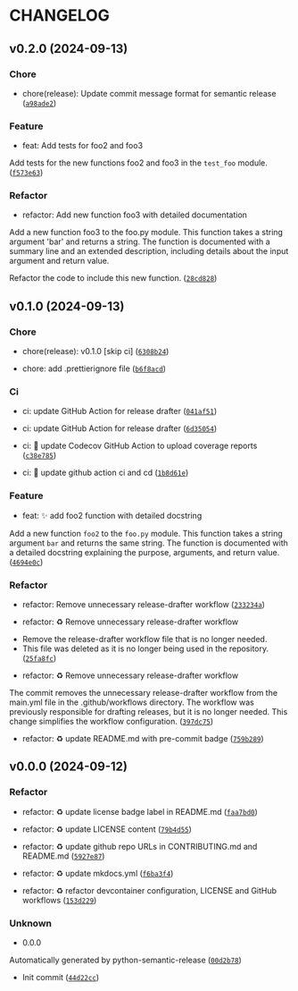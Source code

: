 # CHANGELOG

## v0.2.0 (2024-09-13)

### Chore

* chore(release): Update commit message format for semantic release ([`a98ade2`](https://github.com/mirsazzathossain/test-sah/commit/a98ade2e9d3e47bfb1dcb8f1990371d54be7636d))

### Feature

* feat: Add tests for foo2 and foo3

Add tests for the new functions foo2 and foo3 in the `test_foo` module. ([`f573e63`](https://github.com/mirsazzathossain/test-sah/commit/f573e63b71b5bedc2b9e0cd5e8b6ab99eda060ed))

### Refactor

* refactor: Add new function foo3 with detailed documentation

Add a new function foo3 to the foo.py module. This function takes a string argument &#39;bar&#39; and returns a string. The function is documented with a summary line and an extended description, including details about the input argument and return value.

Refactor the code to include this new function. ([`28cd828`](https://github.com/mirsazzathossain/test-sah/commit/28cd82844faa31d8beca552535e40e30cb1091a9))

## v0.1.0 (2024-09-13)

### Chore

* chore(release): v0.1.0 [skip ci] ([`6308b24`](https://github.com/mirsazzathossain/test-sah/commit/6308b243c16be114bfb02ee2bc41bd7f9896fac7))

* chore: add .prettierignore file ([`b6f8acd`](https://github.com/mirsazzathossain/test-sah/commit/b6f8acd97bd5dd094003c729d76ec4c54b3046c7))

### Ci

* ci: update GitHub Action for release drafter ([`041af51`](https://github.com/mirsazzathossain/test-sah/commit/041af518006eb29ecc88571eb5af82741de7de6e))

* ci: update GitHub Action for release drafter ([`6d35054`](https://github.com/mirsazzathossain/test-sah/commit/6d3505446806f2d8de500abd2eee6b9a847a1c4a))

* ci: :construction_worker: update Codecov GitHub Action to upload coverage reports ([`c38e785`](https://github.com/mirsazzathossain/test-sah/commit/c38e785381d755157b501fdd5d0a117133347cac))

* ci: :construction_worker: update github action ci and cd ([`1b8d61e`](https://github.com/mirsazzathossain/test-sah/commit/1b8d61ea6f9c528914c68da5cd51298e3aa5438e))

### Feature

* feat: :sparkles: add foo2 function with detailed docstring

Add a new function `foo2` to the `foo.py` module. This function takes a string argument `bar` and returns the same string. The function is documented with a detailed docstring explaining the purpose, arguments, and return value. ([`4694e0c`](https://github.com/mirsazzathossain/test-sah/commit/4694e0c49bdaac772e2d85125d22a8ee1e88a4c9))

### Refactor

* refactor: Remove unnecessary release-drafter workflow ([`233234a`](https://github.com/mirsazzathossain/test-sah/commit/233234a9b83e2eb604de1d5afa738353843e1e37))

* refactor: :recycle: Remove unnecessary release-drafter workflow

- Remove the release-drafter workflow file that is no longer needed.
- This file was deleted as it is no longer being used in the repository. ([`25fa8fc`](https://github.com/mirsazzathossain/test-sah/commit/25fa8fc4355bda1336e7f26caf3607ca8069a82e))

* refactor: :recycle: Remove unnecessary release-drafter workflow

The commit removes the unnecessary release-drafter workflow from the main.yml file in the .github/workflows directory. The workflow was previously responsible for drafting releases, but it is no longer needed. This change simplifies the workflow configuration. ([`397dc75`](https://github.com/mirsazzathossain/test-sah/commit/397dc75136d6158e76b7cc0600d06362bf0f0501))

* refactor: :recycle: update README.md with pre-commit badge ([`759b289`](https://github.com/mirsazzathossain/test-sah/commit/759b289edfcf37df3ed070c4fb160227a4f031d8))

## v0.0.0 (2024-09-12)

### Refactor

* refactor: :recycle: update license badge label in README.md ([`faa7bd0`](https://github.com/mirsazzathossain/test-sah/commit/faa7bd0c503bcbcc11ed56928a4b0054ee87d647))

* refactor: :recycle: update LICENSE content ([`79b4d55`](https://github.com/mirsazzathossain/test-sah/commit/79b4d554eea8d1b63aec7337e65fece0f1b5913e))

* refactor: :recycle: update github repo URLs in CONTRIBUTING.md and README.md ([`5927e87`](https://github.com/mirsazzathossain/test-sah/commit/5927e87cce6d02c1634e060ecaeefbd52b7ffb33))

* refactor: :recycle: update mkdocs.yml ([`f6ba3f4`](https://github.com/mirsazzathossain/test-sah/commit/f6ba3f4f1adb44e08c7afed5d2ded17f973e329e))

* refactor: :recycle: refactor devcontainer configuration, LICENSE and GitHub workflows ([`153d229`](https://github.com/mirsazzathossain/test-sah/commit/153d22950ac360b6fee069726a34f2c199af56aa))

### Unknown

* 0.0.0

Automatically generated by python-semantic-release ([`00d2b78`](https://github.com/mirsazzathossain/test-sah/commit/00d2b787bd545fb3c4a6fa2e889f0da8b56b9ca3))

* Init commit ([`44d22cc`](https://github.com/mirsazzathossain/test-sah/commit/44d22ccc78dc2f2a88593d33c9ec68128db17389))
